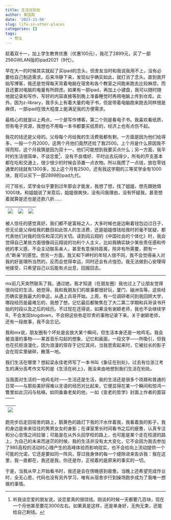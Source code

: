 ```yaml
---
title: 生活在别处
author: 黄国政
date: '2023-11-06'
slug: life-in-other-places
categories: []
tags:
  - 想法
---
```


<!--more-->

趁着双十一，加上学生教育优惠（优惠100元），我花了2899元，买了一部256GWLAN版的ipad2021（9代）。

早在大一的时候其实就起了买ipad的念头，但舍友当时和我说我用不上，没有必要给自己制造需求。后来冷静下来，发现似乎确实如此，就打消了念头。直到我开始写博客，我还是觉得每天背着电脑在宿舍和各个教室之间跑来跑去比较麻烦，而且还要对电脑的电量有所顾虑。如果有一部ipad，再加上小键盘，我可以随时随地就记录和写作，写好的内容直接等到晚上准备睡觉时再用电脑上传到仓库。此外，因为z-library，我手头上有着大量的电子书，但是带着电脑跑来跑去同样很是麻烦，一部ipad在很大程度上能满足我的方便需求。

最核心的就是以上两点，一个是写作博客，第二个则是看电子书。我喜欢看纸质，但有电子资源，我想也不用每一本书都要买纸质的，经济上也有点伤不起。

我花的钱还是父母的。父母每个月给我的生活费我都有剩，一方面是因为他们给得多，一般一个月2000，这两个月他们竟然还给了我2500。上个月是什么原因我不得而知，这个月我猜是因为双十一，他们可能想到我要买点什么；另一方面，我平时的生活很简单，不谈恋爱[^love]、没有不良嗜好、平时出去玩得少，所有的开支基本都在吃和交通上，很少很少的时候会添置一点衣物。所以我攒了一点钱，放在零钱通里的钱就有1300多，加上这个月有2500，还有我这学期的三等奖学金有1000块，我可以买下一部2899的ipad九代。

[^love]: 听我谈恋爱的朋友说，谈恋爱真的很烧钱。刚谈的时候一天都要几百块，现在一个月他甚至要花3000左右。如果真是这样，还是单身好，无拘无束，还能给自己剩钱。

问了班长，奖学金似乎要到过年那会才能发，我想了想，找了姐姐，想先跟她借1000块。和姐姐说了来意后，姐姐很爽快，没有问我理由，没有怀疑我，甚至想着就算是还也是还款八折……

|![](/images/posts/2023/11/11-06-sister1.png)|![](/images/posts/2023/11/11-06-sister2.png)|![](/images/posts/2023/11/11-06-sister3.png)|
|:-:|:-:|:-:|

被人信任的感觉真好。我们都不是富裕之人，大多时候也是边瞅着钱包边过日子，但无论是父母给我的数目如此惊人的生活费，还是姐姐借钱给我时的毫不犹疑，都代表他们对我的信任和深沉的关切。读到阎云翔的《中国社会的个体化》时，我会觉得自己某些方面很像阎云翔说的功利个人主义，比如我确实缺少某些责任感和传统的孝义感，不会主动联系亲人，甚至有意保持距离，除非有所需要，颇有一点“断亲”的感觉。但另一方面，我又和下岬村的年轻人很不同，我不会觉得亲人对我的好是理所当然的，反而会觉得幸运，同时还会有点惶恐。我无法做到心安理得地接受，只希望自己以后能有点出息，回报回去。

---

mx前几天突然联系了我。通过她，我才知道（在朋友圈）我也过上了让朋友觉得很向往的生活。她觉得，我和我朋友们的故事都很好玩，厦门、硇洲岛等。这些经历确实是我最大的幸运，从遇上兵哥开始。上周，有一位调研者问到我回顾大学，哪段经历是最难忘的，我想了想，记忆最后都聚焦在了大二第二学期和兵哥读书开始的时段以及之后的经历。不过现在还得说，如果没有谢颖老师，我也不会继续学R，不会发现blogdown，不会把这些弥足珍贵的事物记录下来。关于谢颖老师，还有一段故事，我不会忘记。

我和mx说，朋友圈有个坏处是会放大某个瞬间，但生活本身还是一地鸡毛。我会被浪漫的事物——某首音乐勾起的想象、记忆和画面，一段文字——所吸引，但我也在抗拒浪漫化，因为浪漫的常存于记忆其间，当我思索起来时，它被拉长的影子会在现实里破碎，散落一地。

我们生活在哪里？想起梁永佳老师写了一本书叫《象征在别处》，过去有位浙江考生的满分高考作文写的是《生活在树上》，我没来由地想到我们生活在别处。

当我面对生活的一地鸡毛时——生活还是生活，我的生活还是很多个琐屑和普通的日常——与那些美好得难以言语的经历对比起来，它便显得在某一个瞬间和惊鸿一瞥里如此沉闷与枯槁，如同垂垂老矣的他，一如《变老的哲学》封面上作者的面容——

|![](/images/posts/2023/11/11-06-old.jpg)|
|:-:|

跑完步后走回宿舍的路上，鹅黄色的路灯下我的汗水伴着我，我看着我的影子，我的身边是来来往往的男男女女的身影；在课室里长时间看书之后的疲惫，认真专注和分心怠惰之间拉锯；可能是在从外头回学校的路上，也可能是某个走在校道的路上，为自己的未来而迷茫的时候，我的生活并没有太大变化，它不会因为我去参加了985高校的活动时心理产生的高峰体验而影响现实，也不会给向上流动提供一个可能的允诺，它还是要如同一阵风，穿过我身体的每一个缝隙进来告诉我：我在这里，我一直都在，我还是我，你还是你，正视着的是原来的事实的一切。

于是，当我从早上开始看书时，我还是会在傍晚感到疲惫。当晚上还希望完成作业时，全无心思，代码也没有另外学习，唯有从宿舍步行到操场跑步成为了我唯一想做的事情。